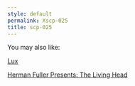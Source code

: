```yaml
---
style: default
permalink: Xscp-025
title: scp-025
---
```

You may also like:

[Lux](http://scp-wiki.net/lux)

[Herman Fuller Presents: The Living Head](http://scp-wiki.net/the-living-head)
